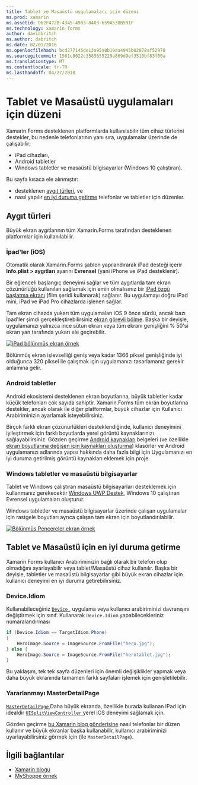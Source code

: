 ```yaml
---
title: Tablet ve Masaüstü uygulamaları için düzeni
ms.prod: xamarin
ms.assetid: D62F472B-4345-4983-8403-659A538B591F
ms.technology: xamarin-forms
author: davidbritch
ms.author: dabritch
ms.date: 02/01/2016
ms.openlocfilehash: bcd277145de13a95a0b19aa4945b02078af52978
ms.sourcegitcommit: 1561c8022c3585655229a869d9ef3510bf83f00a
ms.translationtype: MT
ms.contentlocale: tr-TR
ms.lasthandoff: 04/27/2018
---
```

# <a name="layout-for-tablet-and-desktop-apps"></a>Tablet ve Masaüstü uygulamaları için düzeni

Xamarin.Forms desteklenen platformlarda kullanılabilir tüm cihaz türlerini destekler, bu nedenle telefonlarının yanı sıra, uygulamalar üzerinde de çalışabilir:

* iPad cihazları,
* Android tabletler
* Windows tabletler ve masaüstü bilgisayarlar (Windows 10 çalıştıran).

Bu sayfa kısaca ele alınmıştır:

* desteklenen [aygıt türleri](#Device_Types), ve
* nasıl yapılır [en iyi duruma getirme](#optimize) telefonlar ve tabletler için düzenler.

<a name="Device_Types" />

## <a name="device-types"></a>Aygıt türleri

Büyük ekran aygıtlarının tüm Xamarin.Forms tarafından desteklenen platformlar için kullanılabilir.

### <a name="ipads-ios"></a>İpad'ler (iOS)

Otomatik olarak Xamarin.Forms şablon yapılandırarak iPad desteği içerir **Info.plist > aygıtları** ayarını **Evrensel** (yani iPhone ve iPad desteklenir).

Bir eğlenceli başlangıç deneyimi sağlar ve tüm aygıtlarda tam ekran çözünürlüğü kullanılan sağlamak için emin olmalısınız bir [iPad özgü başlatma ekranı](~/ios/app-fundamentals/images-icons/launch-screens.md) (film şeridi kullanarak) sağlanır. Bu uygulamayı doğru iPad mini, iPad ve iPad Pro cihazlarda işlenen sağlar.

Tam ekran cihazda yukarı tüm uygulamaları iOS 9 önce sürdü, ancak bazı İpad'ler şimdi gerçekleştirebilirsiniz [ekran görevli bölme](~/ios/platform/multitasking.md).
Başka bir deyişle, uygulamanızı yalnızca ince sütun ekran veya tüm ekranı genişliğini % 50'si ekran yan tarafında yukarı ele geçirebilir.

[![](tablet-images/ipad-sml.png "iPad bölünmüş ekran örnek")](tablet-images/ipad.png#lightbox "iPad bölünmüş ekran örnek")

Bölünmüş ekran işlevselliği geniş veya kadar 1366 piksel genişliğinde iyi olduğunca 320 piksel ile çalışmak için uygulamanızı tasarlamanız gerekir anlamına gelir.

### <a name="android-tablets"></a>Android tabletler

Android ekosistemi desteklenen ekran boyutlarına, büyük tabletler kadar küçük telefonları çok sayıda sahiptir. Xamarin.Forms tüm ekran boyutlarına destekler, ancak olarak ile diğer platformlar, büyük cihazlar için Kullanıcı Arabiriminizin ayarlamak isteyebilirsiniz.

Birçok farklı ekran çözünürlükleri desteklendiğinde, kullanıcı deneyimini iyileştirmek için farklı boyutlarda yerel görüntü kaynaklarınızı sağlayabilirsiniz.
Gözden geçirme [Android kaynakları](~/android/app-fundamentals/resources-in-android/index.md) belgeleri (ve özellikle [ekran boyutlarına değişen için kaynakları oluşturma](~/android/app-fundamentals/resources-in-android/resources-for-varying-screens.md)) klasörler ve Android uygulamanızı adlarında yapısı hakkında daha fazla bilgi için Uygulamanızı en iyi duruma getirilmiş görüntü kaynakları eklemek için proje.

### <a name="windows-tablets-and-desktops"></a>Windows tabletler ve masaüstü bilgisayarlar

Tablet ve Windows çalıştıran masaüstü bilgisayarları desteklemek için kullanmanız gerekecektir [Windows UWP Destek](~/xamarin-forms/platform/windows/installation/index.md), Windows 10 çalıştıran Evrensel uygulamaları oluşturur.

Windows tabletler ve masaüstü bilgisayarlar üzerinde çalışan uygulamalar için rastgele boyutları ayrıca çalışan tam ekran için boyutlandırılabilir.

[![](tablet-images/splitscreen-sml.png "Bölünmüş Pencereler ekran örnek")](tablet-images/splitscreen.png#lightbox "ekran örnek Bölünmüş Pencereler")


<a name="optimize" />

## <a name="optimizing-for-tablet-and-desktop"></a>Tablet ve Masaüstü için en iyi duruma getirme

Xamarin.Forms kullanıcı Arabiriminizin bağlı olarak bir telefon olup olmadığını ayarlayabilir veya tablet/Masaüstü cihaz kullanılır. Başka bir deyişle, tabletler ve masaüstü bilgisayarlar gibi büyük ekran cihazlar için kullanıcı deneyimi en iyi duruma getirebilirsiniz.


### <a name="deviceidiom"></a>Device.Idiom

Kullanabileceğiniz [ `Device` ](~/xamarin-forms/platform/device.md) , uygulama veya kullanıcı arabiriminizi davranışını değiştirmek için sınıf. Kullanarak `Device.Idiom` yapabilecekleriniz numaralandırması

```csharp
if (Device.Idiom == TargetIdiom.Phone)
{
    HeroImage.Source = ImageSource.FromFile("hero.jpg");
} else {
    HeroImage.Source = ImageSource.FromFile("herotablet.jpg");
}
```

Bu yaklaşım, tek tek sayfa düzenleri için önemli değişiklikler yapmak veya daha büyük ekranında tamamen farklı sayfaları işlemek için genişletilebilir.

### <a name="leveraging-masterdetailpage"></a>Yararlanmayı MasterDetailPage

[ `MasterDetailPage` ](https://developer.xamarin.com/api/type/Xamarin.Forms.MasterDetailPage/) Daha büyük ekranda, özellikle burada kullanan iPad için idealdir [ `UISplitViewController` ](https://developer.xamarin.com/api/type/UIKit.UISplitViewController/) yerel iOS deneyimi sağlamak için.

Gözden geçirme [bu Xamarin blog gönderisine](https://blog.xamarin.com/bringing-xamarin-forms-apps-to-tablets/) nasıl telefonlar bir düzen kullanır ve büyük ekranlar başka kullanabilir, kullanıcı arabiriminizi uyarlayabilirsiniz görmek için (ile `MasterDetailPage`).



## <a name="related-links"></a>İlgili bağlantılar

- [Xamarin blogu](https://blog.xamarin.com/bringing-xamarin-forms-apps-to-tablets/)
- [MyShoppe örnek](https://github.com/jamesmontemagno/myshoppe)
